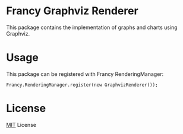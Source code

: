 # Francy Graphviz Renderer

This package contains the implementation of graphs and charts using Graphviz.

# Usage

This package can be registered with Francy RenderingManager:

```
Francy.RenderingManager.register(new GraphvizRenderer());
```

# License

[MIT](LICENSE) License
